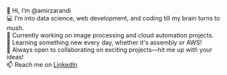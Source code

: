 👋 Hi, I’m @amirzarandi  
💻 I’m into data science, web development, and coding till my brain turns to mush.  
🔭 Currently working on image processing and cloud automation projects.  
🌱 Learning something new every day, whether it's assembly or AWS!  
💬 Always open to collaborating on exciting projects—hit me up with your ideas!  
📫 Reach me on [LinkedIn](www.linkedin.com/in/amir-h-zarandi)


<!---
amirzarandi/amirzarandi is a ✨ special ✨ repository because its `README.md` (this file) appears on your GitHub profile.
You can click the Preview link to take a look at your changes.
--->

